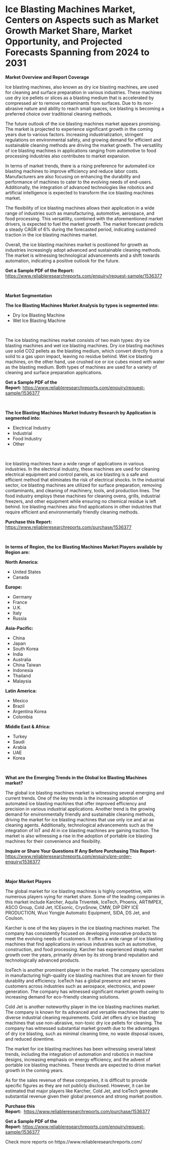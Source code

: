 <p><h1>Ice Blasting Machines Market, Centers on Aspects such as Market Growth Market Share, Market Opportunity, and Projected Forecasts Spanning from 2024 to 2031</h1></p><p><strong>Market Overview and Report Coverage</strong></p>
<p><p>Ice blasting machines, also known as dry ice blasting machines, are used for cleaning and surface preparation in various industries. These machines use dry ice pellets or slices as a blasting medium that is accelerated by compressed air to remove contaminants from surfaces. Due to its non-abrasive nature and ability to reach small spaces, ice blasting is becoming a preferred choice over traditional cleaning methods.</p><p>The future outlook of the ice blasting machines market appears promising. The market is projected to experience significant growth in the coming years due to various factors. Increasing industrialization, stringent regulations on environmental safety, and growing demand for efficient and sustainable cleaning methods are driving the market growth. The versatility of ice blasting machines in applications ranging from automotive to food processing industries also contributes to market expansion.</p><p>In terms of market trends, there is a rising preference for automated ice blasting machines to improve efficiency and reduce labor costs. Manufacturers are also focusing on enhancing the durability and performance of machines to cater to the evolving needs of end-users. Additionally, the integration of advanced technologies like robotics and artificial intelligence is expected to transform the ice blasting machines market.</p><p>The flexibility of ice blasting machines allows their application in a wide range of industries such as manufacturing, automotive, aerospace, and food processing. This versatility, combined with the aforementioned market drivers, is expected to fuel the market growth. The market forecast predicts a steady CAGR of 6% during the forecasted period, indicating sustained traction in the ice blasting machines market.</p><p>Overall, the ice blasting machines market is positioned for growth as industries increasingly adopt advanced and sustainable cleaning methods. The market is witnessing technological advancements and a shift towards automation, indicating a positive outlook for the future.</p></p>
<p><strong>Get a Sample PDF of the Report:</strong> <a href="https://www.reliableresearchreports.com/enquiry/request-sample/1536377">https://www.reliableresearchreports.com/enquiry/request-sample/1536377</a></p>
<p>&nbsp;</p>
<p><strong>Market Segmentation</strong></p>
<p><strong>The Ice Blasting Machines Market Analysis by types is segmented into:</strong></p>
<p><ul><li>Dry Ice Blasting Machine</li><li>Wet Ice Blasting Machine</li></ul></p>
<p>&nbsp;</p>
<p><p>The ice blasting machines market consists of two main types: dry ice blasting machines and wet ice blasting machines. Dry ice blasting machines use solid CO2 pellets as the blasting medium, which convert directly from a solid to a gas upon impact, leaving no residue behind. Wet ice blasting machines, on the other hand, use crushed ice or ice cubes mixed with water as the blasting medium. Both types of machines are used for a variety of cleaning and surface preparation applications.</p></p>
<p><strong>Get a Sample PDF of the Report:</strong>&nbsp;<a href="https://www.reliableresearchreports.com/enquiry/request-sample/1536377">https://www.reliableresearchreports.com/enquiry/request-sample/1536377</a></p>
<p>&nbsp;</p>
<p><strong>The Ice Blasting Machines Market Industry Research by Application is segmented into:</strong></p>
<p><ul><li>Electrical Industry</li><li>Industrial</li><li>Food Industry</li><li>Other</li></ul></p>
<p>&nbsp;</p>
<p><p>Ice blasting machines have a wide range of applications in various industries. In the electrical industry, these machines are used for cleaning electrical equipment and control panels, as ice blasting is a safe and efficient method that eliminates the risk of electrical shocks. In the industrial sector, ice blasting machines are utilized for surface preparation, removing contaminants, and cleaning of machinery, tools, and production lines. The food industry employs these machines for cleaning ovens, grills, industrial freezers, and other equipment while ensuring no chemical residue is left behind. Ice blasting machines also find applications in other industries that require efficient and environmentally friendly cleaning methods.</p></p>
<p><strong>Purchase this Report:</strong>&nbsp; <a href="https://www.reliableresearchreports.com/purchase/1536377">https://www.reliableresearchreports.com/purchase/1536377</a></p>
<p>&nbsp;</p>
<p><strong>In terms of Region, the Ice Blasting Machines Market Players available by Region are:</strong></p>
<p>
    <p> <strong> North America: </strong>
        <ul>
            <li>United States</li>
            <li>Canada</li>
        </ul>
        </p> 
    <p> <strong> Europe: </strong>
        <ul>
            <li>Germany</li>
            <li>France</li>
            <li>U.K.</li>
            <li>Italy</li>
            <li>Russia</li>
        </ul>
        </p> 
    <p> <strong> Asia-Pacific: </strong>
        <ul>
            <li>China</li>
            <li>Japan</li>
            <li>South Korea</li>
            <li>India</li>
            <li>Australia</li>
            <li>China Taiwan</li>
            <li>Indonesia</li>
            <li>Thailand</li>
            <li>Malaysia</li>
        </ul>
        </p> 
    <p> <strong> Latin America: </strong>
        <ul>
            <li>Mexico</li>
            <li>Brazil</li>
            <li>Argentina Korea</li>
            <li>Colombia</li>
        </ul>
        </p> 
    <p> <strong> Middle East & Africa: </strong>
        <ul>
            <li>Turkey</li>
            <li>Saudi</li>
            <li>Arabia</li>
            <li>UAE</li>
            <li>Korea</li>
        </ul>
    </p>
    </p>
<p>&nbsp;</p>
<p><strong>What are the Emerging Trends in the Global Ice Blasting Machines market?</strong></p>
<p><p>The global ice blasting machines market is witnessing several emerging and current trends. One of the key trends is the increasing adoption of automated ice blasting machines that offer improved efficiency and precision in various industrial applications. Another trend is the growing demand for environmentally friendly and sustainable cleaning methods, driving the market for ice blasting machines that use only ice and air as cleaning agents. Additionally, technological advancements such as the integration of IoT and AI in ice blasting machines are gaining traction. The market is also witnessing a rise in the adoption of portable ice blasting machines for their convenience and flexibility.</p></p>
<p><strong>Inquire or Share Your Questions If Any Before Purchasing This Report</strong>- <a href="https://www.reliableresearchreports.com/enquiry/pre-order-enquiry/1536377">https://www.reliableresearchreports.com/enquiry/pre-order-enquiry/1536377</a></p>
<p>&nbsp;</p>
<p><strong>Major Market Players</strong></p>
<p><p>The global market for ice blasting machines is highly competitive, with numerous players vying for market share. Some of the leading companies in this market include Karcher, Aquila Triventek, IceTech, Phoenix, ARTIMPEX, ASCO Group, Cold Jet, ICEsonic, CryoSnow, CMW, DIP DRY ICE PRODUCTION, Wuxi Yongjie Automatic Equipment, SIDA, DS Jet, and Coulson.</p><p>Karcher is one of the key players in the ice blasting machines market. The company has consistently focused on developing innovative products to meet the evolving needs of customers. It offers a wide range of ice blasting machines that find applications in various industries such as automotive, construction, and food processing. Karcher has experienced steady market growth over the years, primarily driven by its strong brand reputation and technologically advanced products.</p><p>IceTech is another prominent player in the market. The company specializes in manufacturing high-quality ice blasting machines that are known for their durability and efficiency. IceTech has a global presence and serves customers across industries such as aerospace, electronics, and power generation. The company has witnessed significant market growth owing to increasing demand for eco-friendly cleaning solutions.</p><p>Cold Jet is another noteworthy player in the ice blasting machines market. The company is known for its advanced and versatile machines that cater to diverse industrial cleaning requirements. Cold Jet offers dry ice blasting machines that use non-abrasive, non-toxic dry ice pellets for cleaning. The company has witnessed substantial market growth due to the advantages of dry ice blasting, such as minimal cleaning time, no waste disposal issues, and reduced downtime.</p><p>The market for ice blasting machines has been witnessing several latest trends, including the integration of automation and robotics in machine designs, increasing emphasis on energy efficiency, and the advent of portable ice blasting machines. These trends are expected to drive market growth in the coming years.</p><p>As for the sales revenue of these companies, it is difficult to provide specific figures as they are not publicly disclosed. However, it can be estimated that major players like Karcher, Cold Jet, and IceTech generate substantial revenue given their global presence and strong market position.</p></p>
<p><strong>Purchase this Report:</strong>&nbsp;&nbsp;<a href="https://www.reliableresearchreports.com/purchase/1536377">https://www.reliableresearchreports.com/purchase/1536377</a></p>
<p></p>
<p><strong>Get a Sample PDF of the Report:</strong>&nbsp;<a href="https://www.reliableresearchreports.com/enquiry/request-sample/1536377">https://www.reliableresearchreports.com/enquiry/request-sample/1536377</a></p>
<p>Check more reports on https://www.reliableresearchreports.com/</p>